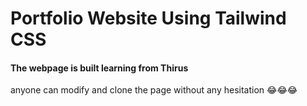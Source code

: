 # Portfolio Website Using Tailwind CSS

#### The webpage is built learning from Thirus

anyone can modify and clone the page without any hesitation 😂😂😂
